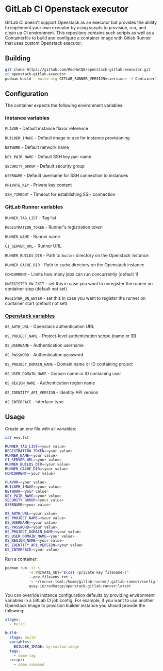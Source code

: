 # GitLab CI Openstack executor

GitLab CI doesn't support Openstack as an executor but provides the ability to implement your own
executor by using scripts to provision, run, and clean up CI environment. This repository contains
such scripts as well as a Containerfile to build and configure a container image with Gitlab Runner
that uses custom Openstack executor.

## Building

```sh
git clone https://github.com/RedHatQE/openstack-gitlab-executor.git
cd openstack-gitlab-executor
podman build --build-arg GITLAB_RUNNER_VERSION=<version> -f Containerfile -t openstack-gitlab-runner
```

## Configuration

The container expects the following environment variables:

### Instance variables

`FLAVOR` - Default instance flavor reference

`BUILDER_IMAGE` - Default image to use for instance provisioning

`NETWORK` - Default network name

`KEY_PAIR_NAME` - Default SSH key pair name

`SECURITY_GROUP` - Default security group

`USERNAME` - Default username for SSH connection to instances

`PRIVATE_KEY` - Private key content

`SSH_TIMEOUT` - Timeout for establishing SSH connection

### GitLab Runner variables

`RUNNER_TAG_LIST` - Tag list

`REGISTRATION_TOKEN` - Runner's registration token

`RUNNER_NAME` - Runner name

`CI_SERVER_URL` - Runner URL

`RUNNER_BUILDS_DIR` - Path to `builds` directory on the Openstack instance

`RUNNER_CACHE_DIR` - Path to `cache` directory on the Openstack instance

`CONCURRENT` - Limits how many jobs can run concurrently (default 1)

`UNREGISTER_ON_EXIT` - set this in case you want to unregister the runner on container stop (default not set)

`REGISTER_ON_ENTER` - set this in case you want to register the runner on container start (default not set)

### [Openstack variables](https://docs.openstack.org/python-openstackclient/latest/cli/man/openstack.html#environment-variables)

`OS_AUTH_URL` - Openstack authentication URL

`OS_PROJECT_NAME` - Project-level authentication scope (name or ID)

`OS_USERNAME` - Authentication username

`OS_PASSWORD` - Authentication password

`OS_PROJECT_DOMAIN_NAME` - Domain name or ID containing project

`OS_USER_DOMAIN_NAME` - Domain name or ID containing user

`OS_REGION_NAME` - Authentication region name

`OS_IDENTITY_API_VERSION` - Identity API version

`OS_INTERFACE` - Interface type

## Usage

Create an env file with all variables:

```sh
cat env.txt

RUNNER_TAG_LIST=<your value>
REGISTRATION_TOKEN=<your value>
RUNNER_NAME=<your value>
CI_SERVER_URL=<your value>
RUNNER_BUILDS_DIR=<your value>
RUNNER_CACHE_DIR=<your value>
CONCURRENT=<your value>

FLAVOR=<your value>
BUILDER_IMAGE=<your value>
NETWORK=<your value>
KEY_PAIR_NAME=<your value>
SECURITY_GROUP=<your value>
USERNAME=<your value>

OS_AUTH_URL=<your value>
OS_PROJECT_NAME=<your value>
OS_USERNAME=<your value>
OS_PASSWORD=<your value>
OS_PROJECT_DOMAIN_NAME=<your value>
OS_USER_DOMAIN_NAME=<your value>
OS_REGION_NAME=<your value>
OS_IDENTITY_API_VERSION=<your value>
OS_INTERFACE=<your value>
```

Run a container:

```sh
podman run -it \
           -e PRIVATE_KEY="$(cat <private key filename>)"
           --env-file=env.txt \
           -v ~/runner.toml:/home/gitlab-runner/.gitlab-runner/config.toml
           quay.io/redhatqe/openstack-gitlab-runner:latest
```

You can override instance configuration defaults by providing environment variables in a GitLab CI
job config. For example, if you want to use another Openstack image to provision builder instance
you should provide the following:

```yaml
stages:
  - build

build:
  stage: build
  variables:
    BUILDER_IMAGE: my-custom-image
  tags:
    - some-tag
  script:
    - some command
```
